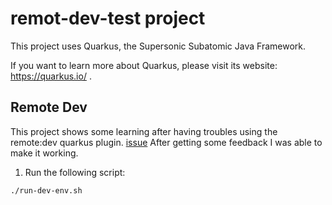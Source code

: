 # remot-dev-test project

This project uses Quarkus, the Supersonic Subatomic Java Framework.

If you want to learn more about Quarkus, please visit its website: https://quarkus.io/ .

## Remote Dev

This project shows some learning after having troubles using the remote:dev quarkus plugin. [issue](https://github.com/quarkusio/quarkus/issues/10998)
After getting some feedback I was able to make it working.

1. Run the following script:
```
./run-dev-env.sh
```